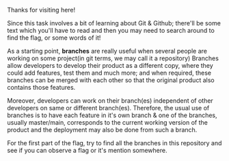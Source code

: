 Thanks for visiting here!

Since this task involves a bit of learning about Git & Github; there'll be some text which you'll have to read
and then you may need to search around to find the flag, or some words of it!

As a starting point, **branches** are really useful when several people are working on some project(in git terms, we may call it a repository)
Branches allow developers to develop their product as a different copy, where they could add features, test them and much more;
and when required, these branches can be merged with each other so that the original product also contains those features.  

Moreover, developers can work on their branch(es) independent of other developers on same or different branch(es).
Therefore, the usual use of branches is to have each feature in it's own branch \& one of the branches, usually master/main, corresponds to
the current working version of the product and the deployment may also be done from such a branch.

For the first part of the flag, try to find all the branches in this repository and see if you can observe a flag or it's mention somewhere.
